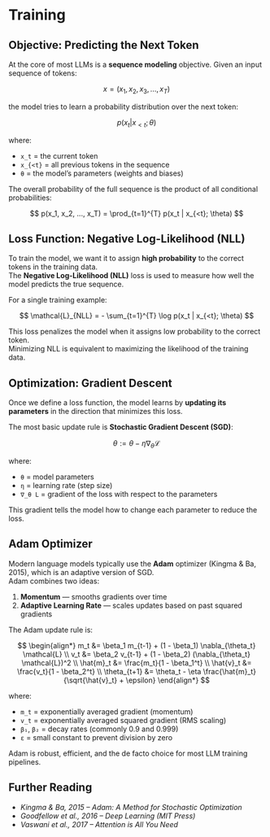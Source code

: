 # Training

## **Objective: Predicting the Next Token**

At the core of most LLMs is a **sequence modeling** objective. Given an input sequence of tokens:

$$
x = (x_1, x_2, x_3, ..., x_T)
$$

the model tries to learn a probability distribution over the next token:

$$
p(x_t | x_{<t}; \theta)
$$

where:

* `x_t` = the current token
* `x_{<t}` = all previous tokens in the sequence
* `θ` = the model’s parameters (weights and biases)

The overall probability of the full sequence is the product of all conditional probabilities:

$$
p(x_1, x_2, ..., x_T) = \prod_{t=1}^{T} p(x_t | x_{<t}; \theta)
$$

## **Loss Function: Negative Log-Likelihood (NLL)**

To train the model, we want it to assign **high probability** to the correct tokens in the training data.\
The **Negative Log-Likelihood (NLL)** loss is used to measure how well the model predicts the true sequence.

For a single training example:

$$
\mathcal{L}_{NLL} = - \sum_{t=1}^{T} \log p(x_t | x_{<t}; \theta)
$$

This loss penalizes the model when it assigns low probability to the correct token.\
Minimizing NLL is equivalent to maximizing the likelihood of the training data.

## **Optimization: Gradient Descent**

Once we define a loss function, the model learns by **updating its parameters** in the direction that minimizes this loss.

The most basic update rule is **Stochastic Gradient Descent (SGD)**:

$$
\theta := \theta - \eta \nabla_{\theta} \mathcal{L}
$$

where:

* `θ` = model parameters
* `η` = learning rate (step size)
* `∇_θ L` = gradient of the loss with respect to the parameters

This gradient tells the model how to change each parameter to reduce the loss.

## **Adam Optimizer**

Modern language models typically use the **Adam** optimizer (Kingma & Ba, 2015), which is an adaptive version of SGD.\
Adam combines two ideas:

1. **Momentum** — smooths gradients over time
2. **Adaptive Learning Rate** — scales updates based on past squared gradients

The Adam update rule is:

$$
\begin{align*}
m_t &= \beta_1 m_{t-1} + (1 - \beta_1) \nabla_{\theta_t} \mathcal{L} \\
v_t &= \beta_2 v_{t-1} + (1 - \beta_2) (\nabla_{\theta_t} \mathcal{L})^2 \\
\hat{m}_t &= \frac{m_t}{1 - \beta_1^t} \\
\hat{v}_t &= \frac{v_t}{1 - \beta_2^t} \\
\theta_{t+1} &= \theta_t - \eta \frac{\hat{m}_t}{\sqrt{\hat{v}_t} + \epsilon}
\end{align*}
$$

where:

* `m_t` = exponentially averaged gradient (momentum)
* `v_t` = exponentially averaged squared gradient (RMS scaling)
* `β₁`, `β₂` = decay rates (commonly 0.9 and 0.999)
* `ε` = small constant to prevent division by zero

Adam is robust, efficient, and the de facto choice for most LLM training pipelines.

## **Further Reading**

* _Kingma & Ba, 2015 – Adam: A Method for Stochastic Optimization_
* _Goodfellow et al., 2016 – Deep Learning (MIT Press)_
* _Vaswani et al., 2017 – Attention is All You Need_

